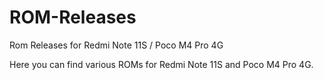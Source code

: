 # ROM-Releases
Rom Releases for Redmi Note 11S / Poco M4 Pro 4G


Here you can find various ROMs for Redmi Note 11S and Poco M4 Pro 4G.
